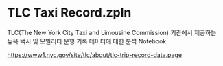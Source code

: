 # TLC Taxi Record.zpln
TLC(The New York City Taxi and Limousine Commission) 기관에서 제공하는 뉴욕 택시 및 모빌리티 운행 기록 데이터에 대한 분석 Notebook

https://www1.nyc.gov/site/tlc/about/tlc-trip-record-data.page
